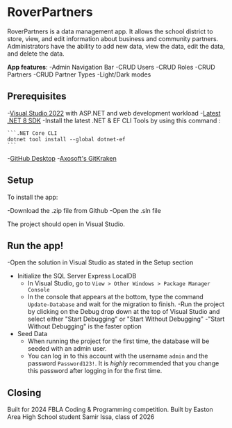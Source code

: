 # RoverPartners
RoverPartners is a data management app. It allows the school district to store, view, and edit information about business and community partners. Administrators have the ability to add new data, view the data, edit the data, and delete the data. 

**App features**: 
-Admin Navigation Bar
-CRUD Users
-CRUD Roles
-CRUD Partners
-CRUD Partner Types
-Light/Dark modes

## Prerequisites
-[Visual Studio 2022](https://visualstudio.microsoft.com/vs/) with ASP.NET and web development workload
-[Latest .NET 8 SDK](https://dotnet.microsoft.com/en-us/download/dotnet/8.0)
-Install the latest .NET & EF CLI Tools by using this command :

    ```.NET Core CLI
    dotnet tool install --global dotnet-ef
    ```
-[GitHub Desktop](https://desktop.github.com/)
-[Axosoft's GitKraken](https://www.gitkraken.com/)

## Setup
To install the app:

-Download the .zip file from Github
-Open the .sln file

The project should open in Visual Studio. 

## Run the app!

-Open the solution in Visual Studio as stated in the Setup section
- Initialize the SQL Server Express LocalDB
  - In Visual Studio, go to `View > Other Windows > Package Manager Console`
  - In the console that appears at the bottom, type the command `Update-Database` and wait for the migration to finish.
-Run the project by clicking on the Debug drop down at the top of Visual Studio and select either "Start Debugging" or "Start Without Debugging"
  -"Start Without Debugging" is the faster option
- Seed Data
  - When running the project for the first time, the database will be seeded with an admin user.
  - You can log in to this account with the username `admin` and the password `Password123!`. It is _highly_ recommended that you change this password after logging in for the first time.

## Closing
Built for 2024 FBLA Coding & Programming competition. Built by Easton Area High School student Samir Issa, class of 2026
